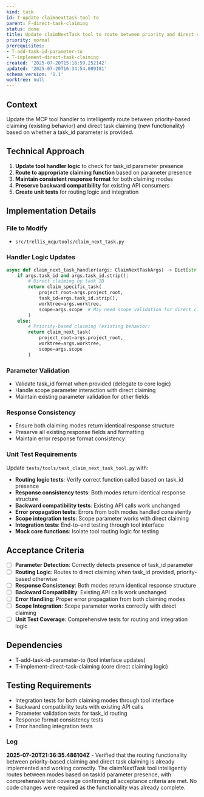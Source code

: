```yaml
---
kind: task
id: T-update-claimnexttask-tool-to
parent: F-direct-task-claiming
status: done
title: Update claimNextTask tool to route between priority and direct claiming
priority: normal
prerequisites:
- T-add-task-id-parameter-to
- T-implement-direct-task-claiming
created: '2025-07-20T15:18:59.252142'
updated: '2025-07-20T16:34:54.009181'
schema_version: '1.1'
worktree: null
---
```

## Context

Update the MCP tool handler to intelligently route between priority-based claiming (existing behavior) and direct task claiming (new functionality) based on whether a task_id parameter is provided.

## Technical Approach

1. **Update tool handler logic** to check for task_id parameter presence
2. **Route to appropriate claiming function** based on parameter presence
3. **Maintain consistent response format** for both claiming modes
4. **Preserve backward compatibility** for existing API consumers
5. **Create unit tests** for routing logic and integration

## Implementation Details

### File to Modify
- `src/trellis_mcp/tools/claim_next_task.py`

### Handler Logic Updates
```python
async def claim_next_task_handler(args: ClaimNextTaskArgs) -> Dict[str, Any]:
    if args.task_id and args.task_id.strip():
        # Direct claiming by task ID
        return claim_specific_task(
            project_root=args.project_root,
            task_id=args.task_id.strip(),
            worktree=args.worktree,
            scope=args.scope  # May need scope validation for direct claims
        )
    else:
        # Priority-based claiming (existing behavior)
        return claim_next_task(
            project_root=args.project_root,
            worktree=args.worktree,
            scope=args.scope
        )
```

### Parameter Validation
- Validate task_id format when provided (delegate to core logic)
- Handle scope parameter interaction with direct claiming
- Maintain existing parameter validation for other fields

### Response Consistency
- Ensure both claiming modes return identical response structure
- Preserve all existing response fields and formatting
- Maintain error response format consistency

### Unit Test Requirements
Update `tests/tools/test_claim_next_task_tool.py` with:
- **Routing logic tests**: Verify correct function called based on task_id presence
- **Response consistency tests**: Both modes return identical response structure
- **Backward compatibility tests**: Existing API calls work unchanged
- **Error propagation tests**: Errors from both modes handled consistently
- **Scope integration tests**: Scope parameter works with direct claiming
- **Integration tests**: End-to-end testing through tool interface
- **Mock core functions**: Isolate tool routing logic for testing

## Acceptance Criteria

- [ ] **Parameter Detection**: Correctly detects presence of task_id parameter
- [ ] **Routing Logic**: Routes to direct claiming when task_id provided, priority-based otherwise
- [ ] **Response Consistency**: Both modes return identical response structure
- [ ] **Backward Compatibility**: Existing API calls work unchanged
- [ ] **Error Handling**: Proper error propagation from both claiming modes
- [ ] **Scope Integration**: Scope parameter works correctly with direct claiming
- [ ] **Unit Test Coverage**: Comprehensive tests for routing and integration logic

## Dependencies
- T-add-task-id-parameter-to (tool interface updates)
- T-implement-direct-task-claiming (core direct claiming logic)

## Testing Requirements
- Integration tests for both claiming modes through tool interface
- Backward compatibility tests with existing API calls
- Parameter validation tests for task_id routing
- Response format consistency tests
- Error handling integration tests

### Log
**2025-07-20T21:36:35.486104Z** - Verified that the routing functionality between priority-based claiming and direct task claiming is already implemented and working correctly. The claimNextTask tool intelligently routes between modes based on taskId parameter presence, with comprehensive test coverage confirming all acceptance criteria are met. No code changes were required as the functionality was already complete.